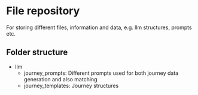 # File repository
For storing different files, information and data, e.g. llm structures, prompts etc.


## Folder structure

- llm
  - journey_prompts: Different prompts used for both journey data generation and also matching
  - journey_templates: Journey structures
